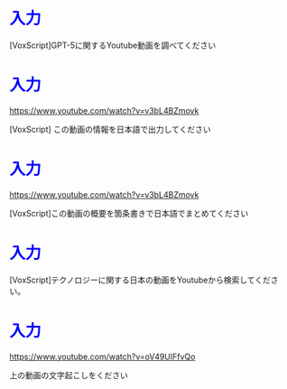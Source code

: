 # <span style="color:blue">入力</span>
[VoxScript]GPT-5に関するYoutube動画を調べてください

# <span style="color:blue">入力</span>
https://www.youtube.com/watch?v=v3bL4BZmovk

[VoxScript] この動画の情報を日本語で出力してください



# <span style="color:blue">入力</span>
https://www.youtube.com/watch?v=v3bL4BZmovk

[VoxScript]この動画の概要を箇条書きで日本語でまとめてください



# <span style="color:blue">入力</span>
[VoxScript]テクノロジーに関する日本の動画をYoutubeから検索してください。



# <span style="color:blue">入力</span>
https://www.youtube.com/watch?v=oV49UIFfvQo

上の動画の文字起こしをください
